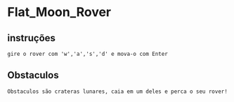 # Flat_Moon_Rover
## instruções ##

```gire o rover com 'w','a','s','d' e mova-o com Enter```

## Obstaculos ##
`Obstaculos são crateras lunares, caia em um deles e perca o seu rover!`

